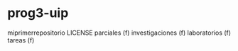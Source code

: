 # prog3-uip
miprimerrepositorio
LICENSE
parciales (f)
investigaciones (f)
laboratorios (f)
tareas (f)
